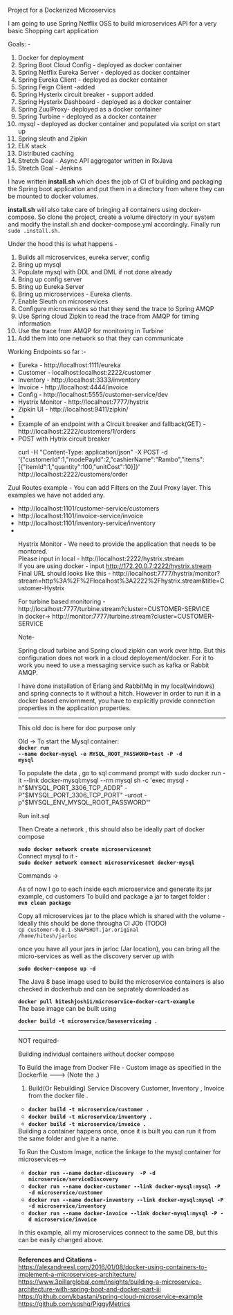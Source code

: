 Project for a Dockerized Microservics

I am going to use Spring Netflix OSS to build microservices API for a very basic Shopping cart application

Goals: -
1. Docker for deployment
2. Spring Boot Cloud Config - deployed as docker container
3. Spring Netflix Eureka Server - deployed as docker container
4. Spring Eureka Client - deployed as docker container
5. Spring Feign Client -added
6. Spring Hysterix circuit breaker - support added
7. Spring Hysterix Dashboard - deployed as a docker container
8. Spring ZuulProxy- deployed as a docker container
9. Spring Turbine - deployed as a docker container 
10. mysql - deployed as docker container and populated via script on start up
11. Spring sleuth and Zipkin 
12. ELK stack
13. Distributed caching
14. Stretch Goal - Async API aggregator written in RxJava
15. Stretch Goal - Jenkins

<div>
I have written <b>install.sh</b> which does the job of CI of building and packaging the Spring boot application and put them in a directory 
from where they can be mounted to docker volumes.
</div>

<b>install.sh</b> will also take care of bringing all containers using docker-compose. 
So clone the project, create a volume directory in your system and modify the install.sh and docker-compose.yml accordingly. Finally run
<code> sudo .install.sh.</code>


Under the hood this is what happens -
1. Builds all microservices, eureka server, config
2. Bring up mysql
3. Populate mysql with DDL and DML if not done already
4. Bring up config server
5. Bring up Eureka Server
6. Bring up microservices - Eureka clients. 
7. Enable Sleuth on microservices
8. Configure microservices so that they send the trace to Spring AMQP
9. Use Spring cloud Zipkin to read the trace from AMQP for timing information
10. Use the trace from AMQP for monitoring in Turbine
11. Add them into one network so that they can communicate

Working Endpoints so far :-
<div>
<ul>
<li>Eureka - http://localhost:1111/eureka</li>
<li>Customer - localhost:localhost:2222/customer </li>
<li>Inventory - http://localhost:3333/inventory </li>
<li>Invoice - http://localhost:4444/invoice</li>
<li>Config - http://localhost:5555/customer-service/dev</li>
<li>Hystrix Monitor - http://localhost:7777/hystrix</li>
<li>Zipkin UI - http://localhost:9411/zipkin/<li>
<li>Example of an endpoint with a Circuit breaker and fallback(GET) - http://localhost:2222/customers/1/orders</li>
<li>POST with Hytrix circuit breaker

curl -H "Content-Type: application/json" -X POST -d '{"customerId":1,"modePayId":2,"cashierName":"Rambo","items":[{"itemId":1,"quantity":100,"unitCost":10}]}' http://localhost:2222/customers/order

</li>
</ul>
</div>

Zuul Routes example - You can add Filters on the Zuul Proxy layer. This examples we have not added any.
<div>
<ul>
<li>http://localhost:1101/customer-service/customers</li>
<li>http://localhost:1101/invoice-service/invoice</li>
<li>http://localhost:1101/inventory-service/inventory</li>
<li> </li>



Hystrix Monitor - We need to provide the application that needs to be montored. <br>
Please input in local - http://localhost:2222/hystrix.stream<br>
If you are using docker - input http://172.20.0.7:2222/hystrix.stream <br>
Final URL should looks like this - http://localhost:7777/hystrix/monitor?stream=http%3A%2F%2Flocalhost%3A2222%2Fhystrix.stream&title=Customer-Hystrix


For turbine based monitoring - <BR>
http://localhost:7777/turbine.stream?cluster=CUSTOMER-SERVICE <br>
In docker->
http://monitor:7777/turbine.stream?cluster=CUSTOMER-SERVICE <br>


Note-

Spring cloud turbine and Spring cloud zipkin can work over http. But this configuration does not work in a cloud deployement/docker.
For it to work you need to use a messaging service such as kafka or Rabbit AMQP.

I have done installation of Erlang and RabbitMq in my local(windows) and spring connects to it without a hitch.
However in order to run it in a docker based enviornment, you have to explicitly provide connection properties in the application properties.

-------------------------------------------------------------------------------------------------------------

This old doc is here for doc purpose only

Old ->
To start the Mysql container: <BR>
<b><code>docker run --name docker-mysql -e MYSQL_ROOT_PASSWORD=test -P -d mysql</code></b>

To populate the data , go to sql command prompt with 
sudo  docker run -it --link docker-mysql:mysql --rm mysql sh -c 'exec mysql -h"$MYSQL_PORT_3306_TCP_ADDR" -P"$MYSQL_PORT_3306_TCP_PORT" -uroot -p"$MYSQL_ENV_MYSQL_ROOT_PASSWORD"'

Run init.sql


Then Create a network , this should also be ideally part of docker compose

<div>
<b><code>sudo docker network create microservicesnet</b></code>
</div>
Connect mysql to it -

<div><b><code>sudo docker network connect microservicesnet docker-mysql</b></code></div>


Commands ->

As of now I go to each inside each microservice and generate its jar
example,
cd customers
To build and package a jar to target folder :<BR>
<b><code>mvn clean package</code></b>


Copy all microservices jar to the place which is shared with the volume - Ideally this should be done througha CI JOb (TODO) <br>
<code>cp customer-0.0.1-SNAPSHOT.jar.original /home/hitesh/jarloc</code>



once you have all your jars in jarloc (Jar location), you can bring all the micro-services as well as the discovery server up with

<div><b><code>sudo docker-compose up -d</code></b></div>


The Java 8 base image used to build the microservice containers is also checked in dockerhub and can be seprately downloaded as
<div><b><code>docker pull hiteshjoshi1/microservice-docker-cart-example</code></b></div

The base image can be built using

<div><b><code>docker build -t microservice/baseserviceimg .</code></b></div>



___________________________________________________________________________________________________________________________

NOT required-

Building individual containers without docker compose


To Build the image from Docker File - Custom image as specified in the Dockerfile ---> (Note the .) <br>

1. Build(Or Rebuilding) Service Discovery Customer, Inventory , Invoice from the docker file .
<div>
<ul>
<li><b><code>docker build -t microservice/customer . </code></b>
<li><b><code>docker build -t microservice/inventory . </code></b>
<li><b><code>docker build -t microservice/invoice . </code></b>
</ul>
</div>
Building a container happens once, once it is built you can run it from the same folder and give it a name.

To Run the  Custom Image, notice the linkage to the mysql container for microservices--><br>
<ul>
<li><b><code>docker run --name docker-discovery  -P -d microservice/serviceDiscovery</code></b>
<li><b><code>docker run --name docker-customer --link docker-mysql:mysql -P -d microservice/customer</code></b>
<li><b><code>docker run --name docker-inventory --link docker-mysql:mysql -P -d microservice/inventory</code></b>
<li><b><code>docker run --name docker-invoice --link docker-mysql:mysql -P -d microservice/invoice</code></b>
</ul>


In this example, all my microservices connect to the same DB, but this can be easily changed above.


__________________________________________________________________________________________________________________________________

<b>References and Citations - </b> <br>
https://alexandreesl.com/2016/01/08/docker-using-containers-to-implement-a-microservices-architecture/ <br>
https://www.3pillarglobal.com/insights/building-a-microservice-architecture-with-spring-boot-and-docker-part-iii <br>
https://github.com/kbastani/spring-cloud-microservice-example</br>
https://github.com/sqshq/PiggyMetrics</br>




